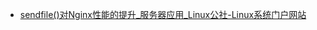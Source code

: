 

* [sendfile()对Nginx性能的提升_服务器应用_Linux公社-Linux系统门户网站 ](http://www.linuxidc.com/Linux/2014-05/102321.htm)